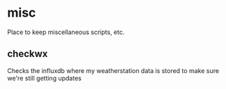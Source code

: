 # misc
Place to keep miscellaneous scripts, etc.

## checkwx
Checks the influxdb where my weatherstation data is stored to make sure we're still getting updates

